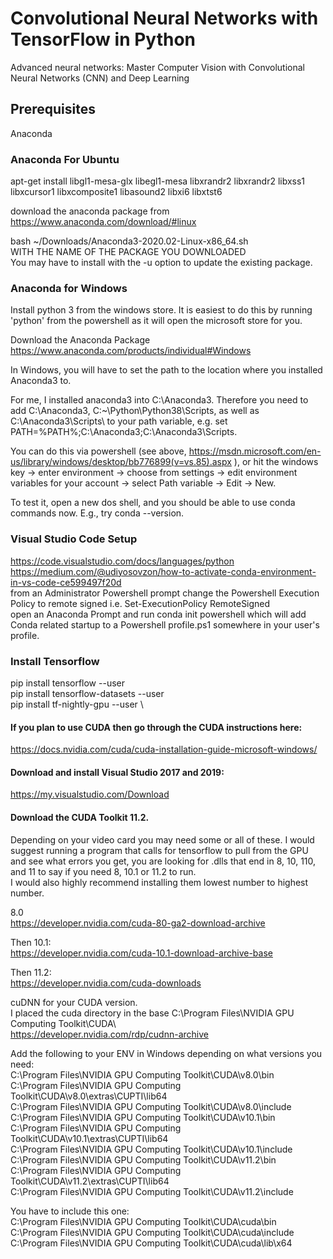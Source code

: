 # Convolutional Neural Networks with TensorFlow in Python
Advanced neural networks: Master Computer Vision with Convolutional Neural Networks (CNN) and Deep Learning

## Prerequisites
Anaconda

### Anaconda For Ubuntu
apt-get install libgl1-mesa-glx libegl1-mesa libxrandr2 libxrandr2 libxss1 libxcursor1 libxcomposite1 libasound2 libxi6 libxtst6

download the anaconda package from https://www.anaconda.com/download/#linux

bash ~/Downloads/Anaconda3-2020.02-Linux-x86_64.sh \
WITH THE NAME OF THE PACKAGE YOU DOWNLOADED \
You may have to install with the -u option to update the existing package.


### Anaconda for Windows
Install python 3 from the windows store. It is easiest to do this by running 'python' from the powershell as it will open the microsoft store for you.

Download the Anaconda Package \
https://www.anaconda.com/products/individual#Windows

In Windows, you will have to set the path to the location where you installed Anaconda3 to.

For me, I installed anaconda3 into C:\Anaconda3. Therefore you need to add C:\Anaconda3, C:~\Python\Python38\Scripts,  as well as C:\Anaconda3\Scripts\ to your path variable, e.g. set PATH=%PATH%;C:\Anaconda3;C:\Anaconda3\Scripts\.

You can do this via powershell (see above, https://msdn.microsoft.com/en-us/library/windows/desktop/bb776899(v=vs.85).aspx ), or hit the windows key → enter environment → choose from settings → edit environment variables for your account → select Path variable → Edit → New.

To test it, open a new dos shell, and you should be able to use conda commands now. E.g., try conda --version.


### Visual Studio Code Setup
https://code.visualstudio.com/docs/languages/python
https://medium.com/@udiyosovzon/how-to-activate-conda-environment-in-vs-code-ce599497f20d \
from an Administrator Powershell prompt change the Powershell Execution Policy to remote signed i.e. Set-ExecutionPolicy RemoteSigned \
open an Anaconda Prompt and run conda init powershell which will add Conda related startup to a Powershell profile.ps1 somewhere in your user's profile.


### Install Tensorflow
pip install tensorflow --user \
pip install tensorflow-datasets --user \
pip install tf-nightly-gpu --user \


#### If you plan to use CUDA then go through the CUDA instructions here:
https://docs.nvidia.com/cuda/cuda-installation-guide-microsoft-windows/

#### Download and install Visual Studio 2017 and 2019:
https://my.visualstudio.com/Download 

#### Download the CUDA Toolkit 11.2.
Depending on your video card you may need some or all of these. I would suggest running a program that calls for tensorflow to pull from the GPU and see what errors you get, you are looking for .dlls that end in 8, 10, 110, and 11 to say if you need 8, 10.1 or 11.2 to run. \
I would also highly recommend installing them lowest number to highest number.

8.0 \
https://developer.nvidia.com/cuda-80-ga2-download-archive 

Then 10.1: \
https://developer.nvidia.com/cuda-10.1-download-archive-base 

Then 11.2: \
https://developer.nvidia.com/cuda-downloads

cuDNN for your CUDA version. \
I placed the cuda directory in the base C:\Program Files\NVIDIA GPU Computing Toolkit\CUDA\ \
https://developer.nvidia.com/rdp/cudnn-archive


Add the following to your ENV in Windows depending on what versions you need: \
C:\Program Files\NVIDIA GPU Computing Toolkit\CUDA\v8.0\bin \
C:\Program Files\NVIDIA GPU Computing Toolkit\CUDA\v8.0\extras\CUPTI\lib64 \
C:\Program Files\NVIDIA GPU Computing Toolkit\CUDA\v8.0\include \
C:\Program Files\NVIDIA GPU Computing Toolkit\CUDA\v10.1\bin \
C:\Program Files\NVIDIA GPU Computing Toolkit\CUDA\v10.1\extras\CUPTI\lib64 \
C:\Program Files\NVIDIA GPU Computing Toolkit\CUDA\v10.1\include \
C:\Program Files\NVIDIA GPU Computing Toolkit\CUDA\v11.2\bin \
C:\Program Files\NVIDIA GPU Computing Toolkit\CUDA\v11.2\extras\CUPTI\lib64 \
C:\Program Files\NVIDIA GPU Computing Toolkit\CUDA\v11.2\include 

You have to include this one: \
C:\Program Files\NVIDIA GPU Computing Toolkit\CUDA\cuda\bin \
C:\Program Files\NVIDIA GPU Computing Toolkit\CUDA\cuda\include \
C:\Program Files\NVIDIA GPU Computing Toolkit\CUDA\cuda\lib\x64
